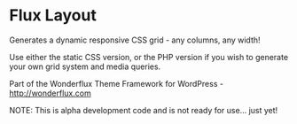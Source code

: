 Flux Layout
===========

Generates a dynamic responsive CSS grid - any columns, any width! 

Use either the static CSS version, or the PHP version if you wish to generate your own grid system and media queries.

Part of the Wonderflux Theme Framework for WordPress - http://wonderflux.com 

NOTE: This is alpha development code and is not ready for use... just yet!
